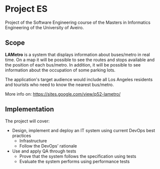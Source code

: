 # Project ES
Project of the Software Engineering course of the Masters in Informatics Engineering of the University of Aveiro.

## Scope
<b>LAMetro</b> is a system that displays information about buses/metro in real time. On a map it will be possible to see the routes and stops available and the position of each bus/metro. In addition, it will be possible to see information about the occupation of some parking lots.

The application's target audience would include all Los Angeles residents and tourists who need to know the nearest bus/metro.

More info on: https://sites.google.com/view/p52-lametro/

## Implementation
The project will cover:
- Design, implement and deploy an IT system using current DevOps best practices
  - Infrastructure
  - Follow the DevOps’ rationale
- Use and apply QA through tests 
  - Prove that the system follows the specification using tests
  - Evaluate the system performs using performance tests
